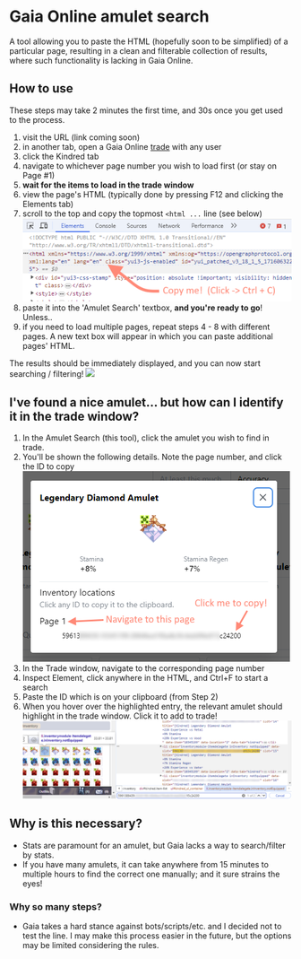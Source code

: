 # Gaia Online amulet search

A tool allowing you to paste the HTML (hopefully soon to be simplified) of a particular page,
resulting in a clean and filterable collection of results, where such functionality is lacking in Gaia Online.

## How to use
These steps may take 2 minutes the first time, and 30s once you get used to the process.
1. visit the URL (link coming soon)
2. in another tab, open a Gaia Online [trade](https://www.gaiaonline.com/gaia/bank.php) with any user
3. click the Kindred tab
4. navigate to whichever page number you wish to load first (or stay on Page #1)
5. **wait for the items to load in the trade window**
6. view the page's HTML (typically done by pressing F12 and clicking the Elements tab)
7. scroll to the top and copy the topmost `<html ...` line (see below)
![img.png](readme/html_to_copy.png)
8. paste it into the 'Amulet Search' textbox, **and you're ready to go**! Unless..
9. if you need to load multiple pages, repeat steps 4 - 8 with different pages. A new text box will appear in which you can paste additional pages' HTML.

The results should be immediately displayed, and you can now start searching / filtering!
<img src="readme/img_1.png" height="400"/>

## I've found a nice amulet... but how can I identify it in the trade window?
1. In the Amulet Search (this tool), click the amulet you wish to find in trade.
2. You'll be shown the following details. Note the page number, and click the ID to copy
![img_2.png](readme/amulet_modal.png)
3. In the Trade window, navigate to the corresponding page number
4. Inspect Element, click anywhere in the HTML, and Ctrl+F to start a search
5. Paste the ID which is on your clipboard (from Step 2)
6. When you hover over the highlighted entry, the relevant amulet should highlight in the trade window. Click it to add to trade!
![img_3.png](readme/amulet_found.png)

## Why is this necessary?
- Stats are paramount for an amulet, but Gaia lacks a way to search/filter by stats.
- If you have many amulets, it can take anywhere from 15 minutes to multiple hours to find the correct one manually; and it sure strains the eyes!
### Why so many steps?
- Gaia takes a hard stance against bots/scripts/etc. and I decided not to test the line. I may make this process easier in the future, but the options may be limited considering the rules.